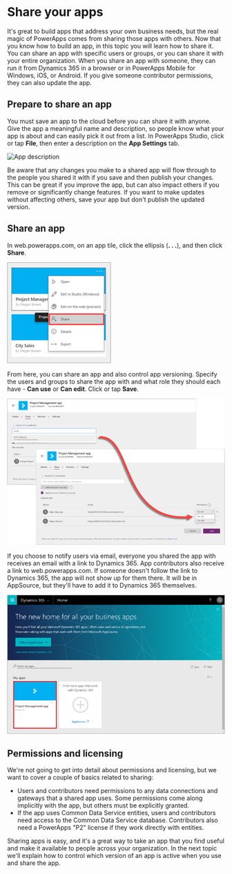 <properties
   pageTitle="Share your apps | Microsoft PowerApps"
   description="Share apps with colleagues and others"
   services=""
   suite="powerapps"
   documentationCenter="na"
   authors="mgblythe"
   manager="anneta"
   editor=""
   tags=""
   featuredVideoId="_nUU7oOy4oU"
   courseDuration="5m"/>

<tags
   ms.service="powerapps"
   ms.devlang="na"
   ms.topic="get-started-article"
   ms.tgt_pltfrm="na"
   ms.workload="na"
   ms.date="08/07/2016"
   ms.author="mblythe"/>

# Share your apps
It's great to build apps that address your own business needs, but the real magic of PowerApps comes from sharing those apps with others. Now that you know how to build an app, in this topic you will learn how to share it. You can share an app with specific users or groups, or you can share it with your entire organization. When you share an app with someone, they can run it from Dynamics 365 in a browser or in PowerApps Mobile for Windows, iOS, or Android. If you give someone contributor permissions, they can also update the app.


## Prepare to share an app
You must save an app to the cloud before you can share it with anyone. Give the app a meaningful name and description, so people know what your app is about and can easily pick it out from a list. In PowerApps Studio, click or tap **File**, then enter a description on the **App Settings** tab.

![App description](./media/learning-manage-share-apps/app-description.png)

Be aware that any changes you make to a shared app will flow through to the people you shared it with if you save and then publish your changes. This can be great if you improve the app, but can also impact others if you remove or significantly change features. If you want to make updates without affecting others, save your app but don't publish the updated version.


## Share an app
In web.powerapps.com, on an app tile, click the ellipsis (**. . .**), and then click **Share**.
 
![Share app from web.powerapps.com](./media/learning-manage-share-apps/share-app.png)

From here, you can share an app and also control app versioning. Specify the users and groups to share the app with and what role they should each have - **Can use** or **Can edit**. Click or tap **Save**.
 
![Select users and groups](./media/learning-manage-share-apps/select-users.png)

If you choose to notify users via email, everyone you shared the app with receives an email with a link to Dynamics 365. App contributors also receive a link to web.powerapps.com.  If someone doesn't follow the link to Dynamics 365, the app will not show up for them there. It will be in AppSource, but they'll have to add it to Dynamics 365 themselves.

![App in Dynamics 365](./media/learning-manage-share-apps/dynamics-365.png)


## Permissions and licensing 
We're not going to get into detail about permissions and licensing, but we want to cover a couple of basics related to sharing:

- Users and contributors need permissions to any data connections and gateways that a shared app uses. Some permissions come along implicitly with the app, but others must be explicitly granted.
- If the app uses Common Data Service entities, users and contributors need access to the Common Data Service database. Contributors also need a PowerApps "P2" license if they work directly with entities.

Sharing apps is easy, and it's a great way to take an app that you find useful and make it available to people across your organization. In the next topic we'll explain how to control which version of an app is active when you use and share the app.


